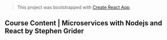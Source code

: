 > This project was bootstrapped with [Create React App](https://github.com/facebook/create-react-app).

## Course Content | Microservices with Nodejs and React by Stephen Grider
